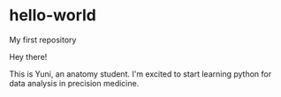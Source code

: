 # hello-world
My first repository

Hey there!

This is Yuni, an anatomy student. 
I'm excited to start learning python for data analysis in precision medicine.
